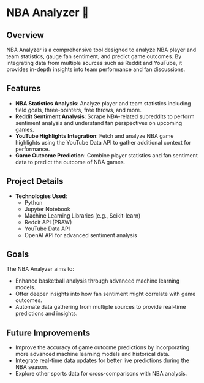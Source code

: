 # NBA Analyzer 🏀

## Overview

NBA Analyzer is a comprehensive tool designed to analyze NBA player and team statistics, gauge fan sentiment, and predict game outcomes. By integrating data from multiple sources such as Reddit and YouTube, it provides in-depth insights into team performance and fan discussions.

## Features

- **NBA Statistics Analysis**: Analyze player and team statistics including field goals, three-pointers, free throws, and more.
- **Reddit Sentiment Analysis**: Scrape NBA-related subreddits to perform sentiment analysis and understand fan perspectives on upcoming games.
- **YouTube Highlights Integration**: Fetch and analyze NBA game highlights using the YouTube Data API to gather additional context for performance.
- **Game Outcome Prediction**: Combine player statistics and fan sentiment data to predict the outcome of NBA games.

## Project Details

- **Technologies Used**: 
  - Python
  - Jupyter Notebook
  - Machine Learning Libraries (e.g., Scikit-learn)
  - Reddit API (PRAW)
  - YouTube Data API
  - OpenAI API for advanced sentiment analysis

## Goals

The NBA Analyzer aims to:
- Enhance basketball analysis through advanced machine learning models.
- Offer deeper insights into how fan sentiment might correlate with game outcomes.
- Automate data gathering from multiple sources to provide real-time predictions and insights.

## Future Improvements

- Improve the accuracy of game outcome predictions by incorporating more advanced machine learning models and historical data.
- Integrate real-time data updates for better live predictions during the NBA season.
- Explore other sports data for cross-comparisons with NBA analysis.
